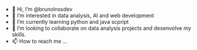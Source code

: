 - 👋 Hi, I’m @brunolnssdev
- 👀 I’m interested in data analysis, AI and web development
- 🌱 I’m currently learning python and java scpript
- 💞️ I’m looking to collaborate on data analysis projects and desenvolve my skills.
- 📫 How to reach me ...

<!---
brunolnssdev/brunolnssdev is a ✨ special ✨ repository because its `README.md` (this file) appears on your GitHub profile.
You can click the Preview link to take a look at your changes.
--->
